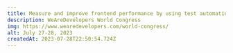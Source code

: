 ```yaml
---
title: Measure and improve frontend performance by using test automation
description: WeAreDevelopers World Congress
img: https://www.wearedevelopers.com/world-congress/
alt: July 27-28, 2023
createdAt: 2023-07-28T22:50:54.724Z
---
```

